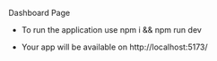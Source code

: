 Dashboard Page

- To run the application use npm i && npm run dev

- Your app will be available on http://localhost:5173/